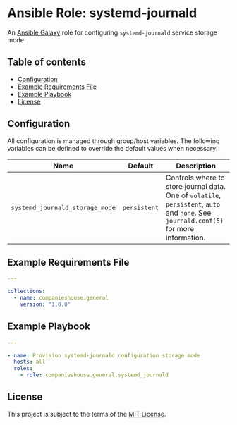 # Ansible Role: systemd-journald 

An [Ansible Galaxy](https://galaxy.ansible.com/) role for configuring `systemd-journald` service storage mode.

## Table of contents

* [Configuration][1]
* [Example Requirements File][2]
* [Example Playbook][3]
* [License][4]

[1]: #configuration
[2]: #example-requirements-file
[3]: #example-playbook
[4]: #license

## Configuration

All configuration is managed through group/host variables. The following variables can be defined to override the default values when necessary:

| Name           | Default             | Description                                                                           |
|----------------|---------------------|---------------------------------------------------------------------------------------|
| `systemd_journald_storage_mode` | `persistent` | Controls where to store journal data. One of `volatile`, `persistent`, `auto` and `none`. See `journald.conf(5)` for more information. |

## Example Requirements File

```yml
---

collections:
  - name: companieshouse.general
    version: "1.0.0"
```

## Example Playbook

```yml
---

- name: Provision systemd-journald configuration storage mode
  hosts: all
  roles:
    - role: companieshouse.general.systemd_journald
```

## License

This project is subject to the terms of the [MIT License](LICENSE).
